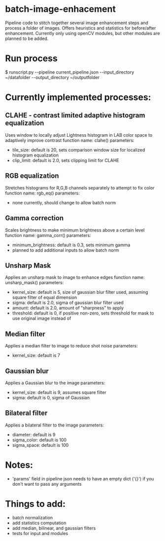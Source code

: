 # batch-image-enhacement
Pipeline code to stitch together several image enhancement steps and process a folder of images. Offers heuristics and statistics for before/after enhancement. Currently only using openCV modules, but other modules are planned to be added.

# Run process

$ runscript.py --pipeline current_pipeline.json --input_directory ~/datafolder --output_directory ~/outputfolder


# Currently implemented processes:

## CLAHE - contrast limited adaptive histogram equalization
Uses window to locally adjust Lightness histogram in LAB color space to adaptively improve contrast
function name: clahe()
parameters: 
- tile_size: default is 20, sets comparison window size for localized histogram equalization
- clip_limit: default is 2.0, sets clipping limit for CLAHE

## RGB equalization
Stretches histograms for R,G,B channels separately to attempt to fix color
function name: rgb_eq()
parameters:
- none currently, should change to allow batch norm

## Gamma correction
Scales brightness to make minimum brightness above a certain level
function name: gamma_corr()
parameters:
- minimum_brightness: default is 0.3, sets minimum gamma
- planned to add additional inputs to allow batch norm

## Unsharp Mask
Applies an unsharp mask to image to enhance edges
function name: unsharp_mask()
parameters:
- kernel_size: default is 5, size of gaussian blur filter used, assuming square filter of equal dimension
- sigma: default is 2.0, sigma of gaussian blur filter used
- amount: default is 2.0, amount of "sharpness" to apply
- threshold: default is 0, if positive non-zero, sets threshold for mask to use original image instead of 



## Median filter
Applies a median filter to image to reduce shot noise
parameters:
- kernel_size: default is 7

## Gaussian blur
Applies a Gaussian blur to the image
parameters:
- kernel_size: default is 9, assumes square filter
- sigma: default is 0, sigma of Gaussian

## Bilateral filter
Applies a bilateral filter to the image
parameters:
- diameter: default is 9
- sigma_color: default is 100
- sigma_space: default is 100





# Notes:
- 'params' field in pipeline json needs to have an empty dict ('{}') if you don't want to pass any arguments


# Things to add:
- batch normalization
- add statistics computation
- add median, bilinear, and gaussian filters
- tests for input and modules
